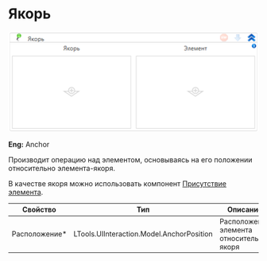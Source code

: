 # Якорь

![](<../../../.gitbook/assets/image (546).png>)

**Eng:** Anchor

Производит операцию над элементом, основываясь на его положении относительно элемента-якоря.

В качестве якоря можно использовать компонент [Присутствие элемента](https://docs.primo-rpa.ru/primo-rpa/g_elements/el_basic/els_uiinteraction/el_exists).

| Свойство       | Тип                                       | Описание                                 |
| -------------- | ----------------------------------------- | ---------------------------------------- |
| Расположение\* | LTools.UIInteraction.Model.AnchorPosition | Расположение элемента относительно якоря |
